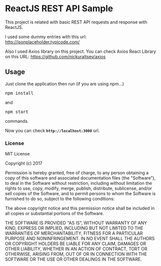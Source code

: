 # ReactJS REST API Sample

This project is related with basic REST API requests and response with ReactJS.

I used some dummy entries with this url: http://jsonplaceholder.typicode.com/

Also I used Axios library on this project. You can check Axios React Library on this URL: https://github.com/nickuraltsev/axios

## Usage
Just clone the application then run (if you are using npm...) 
<pre>npm install</pre>
and
<pre>npm start</pre> commands.

Now you can check **`http://localhost:3000`** url.

### License

MIT License

Copyright (c) 2017

Permission is hereby granted, free of charge, to any person obtaining a copy of this software and associated documentation files (the "Software"), to deal in the Software without restriction, including without limitation the rights to use, copy, modify, merge, publish, distribute, sublicense, and/or sell copies of the Software, and to permit persons to whom the Software is furnished to do so, subject to the following conditions:

The above copyright notice and this permission notice shall be included in all copies or substantial portions of the Software.

THE SOFTWARE IS PROVIDED "AS IS", WITHOUT WARRANTY OF ANY KIND, EXPRESS OR IMPLIED, INCLUDING BUT NOT LIMITED TO THE WARRANTIES OF MERCHANTABILITY, FITNESS FOR A PARTICULAR PURPOSE AND NONINFRINGEMENT. IN NO EVENT SHALL THE AUTHORS OR COPYRIGHT HOLDERS BE LIABLE FOR ANY CLAIM, DAMAGES OR OTHER LIABILITY, WHETHER IN AN ACTION OF CONTRACT, TORT OR OTHERWISE, ARISING FROM, OUT OF OR IN CONNECTION WITH THE SOFTWARE OR THE USE OR OTHER DEALINGS IN THE SOFTWARE.